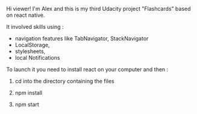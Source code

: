 Hi viewer! I'm Alex and this is my third Udacity project "Flashcards" based on react native. 

It involved skills using :
- navigation features like TabNavigator, StackNavigator
- LocalStorage,
- stylesheets,
- local Notifications

To launch it you need to install react on your computer and then :

1) cd into the directory containing the files

2) npm install

3) npm start
